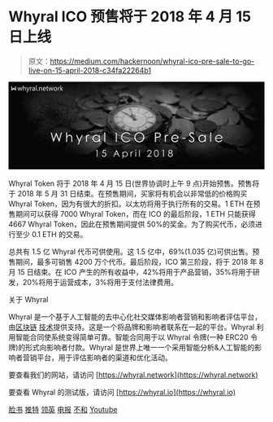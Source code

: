 # Whyral ICO 预售将于 2018 年 4 月 15 日上线

> 原文：<https://medium.com/hackernoon/whyral-ico-pre-sale-to-go-live-on-15-april-2018-c34fa22264b1>

![](img/43b41d55357013a3c5f98912a8b8f1a3.png)

Whyral Token 将于 2018 年 4 月 15 日(世界协调时上午 9 点)开始预售。预售将于 2018 年 5 月 31 日结束。在预售期间，买家将有机会以非常低的价格购买 Whyral Token，因为有很大的折扣。以太坊将用于执行所有的交易。1 ETH 在预售期间可以获得 7000 Whyral Token，而在 ICO 的最后阶段，1 ETH 只能获得 4667 Whyral Token，因此在预售期间提供 50%的奖金。为了购买代币，必须进行至少 0.1 ETH 的交易。

总共有 1.5 亿 Whyral 代币可供使用。这 1.5 亿中，69%(1.035 亿)可供出售。预售期间，最多可销售 4200 万个代币。最后阶段，ICO 第三阶段，将于 2018 年 8 月 15 日结束。在 ICO 产生的所有收益中，42%将用于产品营销，35%将用于研发，20%将用于运营成本，3%将用于支付法律费用。

关于 Whyral

Whyral 是一个基于人工智能的去中心化社交媒体影响者营销和影响者评估平台，由[区块链](https://hackernoon.com/tagged/blockchain) [技术](https://hackernoon.com/tagged/technology)提供支持。这是一个将品牌和影响者联系在一起的平台。Whyral 利用智能合同使系统变得简单可靠。智能合同用于以 Whyral 令牌(一种 ERC20 令牌)的形式向影响者付款。Whyral 是世界上唯一一个采用智能分析&人工智能的影响者营销平台，用于评估影响者的渠道和优化活动。

要查看我们的网站，请访问 [https://whyral.network](https://whyral.network)

要查看 Whyral 的测试版，请访问 [https://whyral.io](https://whyral.io)

[脸书](https://www.facebook.com/Whyralofficial/) [推特](https://twitter.com/whyral_official) [领英](https://www.linkedin.com/company/whyral/) [电报](https://t.me/joinchat/F4jtxhI7hvtbP48aGpINDw) [不和](https://discordapp.com/invite/atG8R9K) [Youtube](https://www.youtube.com/channel/UCrjc0sGAhsZSFzeRWM4Lpog)